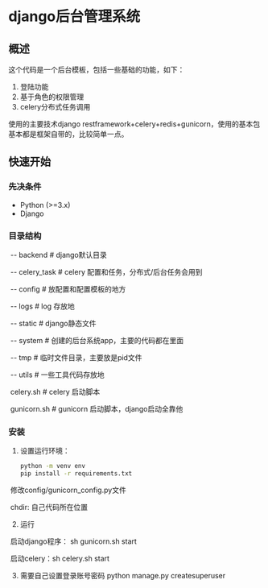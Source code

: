 # django后台管理系统

## 概述

这个代码是一个后台模板，包括一些基础的功能，如下：

1. 登陆功能
2. 基于角色的权限管理
3. celery分布式任务调用

使用的主要技术django restframework+celery+redis+gunicorn，使用的基本包基本都是框架自带的，比较简单一点。

## 快速开始

### 先决条件

- Python (>=3.x)
- Django

### 目录结构

​	-- backend	# django默认目录

​	-- celery_task	# celery 配置和任务，分布式/后台任务会用到

​	-- config	# 放配置和配置模板的地方

​	-- logs	# log 存放地

​	-- static	# django静态文件

​	-- system	# 创建的后台系统app，主要的代码都在里面

​	-- tmp	# 临时文件目录，主要放是pid文件	

​	-- utils	# 一些工具代码存放地

​	celery.sh 	# celery 启动脚本

​	gunicorn.sh	# gunicorn 启动脚本，django启动全靠他 

### 安装

1. 设置运行环境：

   ```bash
   python -m venv env
   pip install -r requirements.txt

​		修改config/gunicorn_config.py文件

​		chdir: 自己代码所在位置

2. 运行

​		启动django程序： sh gunicorn.sh start

​		启动celery：sh celery.sh start

3. 需要自己设置登录账号密码
   python manage.py createsuperuser
      
